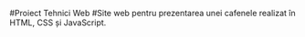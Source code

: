 #Proiect Tehnici Web
#Site web pentru prezentarea unei cafenele realizat în HTML, CSS și JavaScript.
